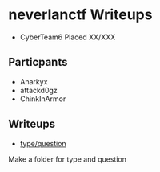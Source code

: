 # neverlanctf Writeups

* CyberTeam6 Placed XX/XXX

## Particpants

* Anarkyx  
* attackd0gz
* ChinkInArmor


## Writeups

* [type/question](type/question)

Make a folder for type and question
